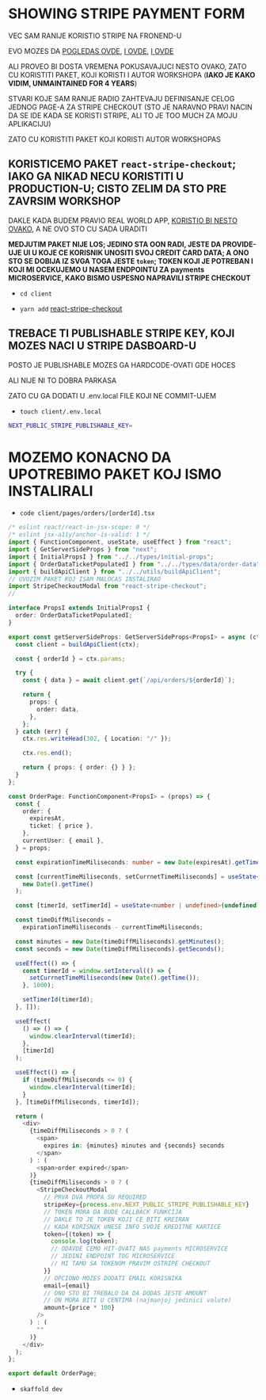 # SHOWING STRIPE PAYMENT FORM

VEC SAM RANIJE KORISTIO STRIPE NA FRONEND-U

EVO MOZES DA [POGLEDAS OVDE](https://github.com/Rade58/gatsby-shopify-theme-workspace/tree/5_SETTING_UP_STRIPE), [I OVDE](https://github.com/Rade58/gatsby-shopify-theme-workspace/tree/5_1_STRIPE_MULTIPLE_PRODUCTS_MULTIPLE_PRICES), [I OVDE](https://github.com/Rade58/gatsby-shopify-theme-workspace/tree/5_2_FETCHING_STRIPE_DATA)

ALI PROVEO BI DOSTA VREMENA POKUSAVAJUCI NESTO OVAKO, ZATO CU KORISTITI PAKET, KOJI KORISTI I AUTOR WORKSHOPA (**IAKO JE KAKO VIDIM, UNMAINTAINED FOR 4 YEARS**)

STVARI KOJE SAM RANIJE RADIO ZAHTEVAJU DEFINISANJE CELOG JEDNOG PAGE-A ZA STRIPE CHECKOUT (STO JE NARAVNO PRAVI NACIN DA SE IDE KADA SE KORISTI STRIPE, ALI TO JE TOO MUCH ZA MOJU APLIKACIJU)

ZATO CU KORISTITI PAKET KOJI KORISTI AUTOR WORKSHOPAS

## KORISTICEMO PAKET `react-stripe-checkout`; IAKO GA NIKAD NECU KORISTITI U PRODUCTION-U; CISTO ZELIM DA STO PRE ZAVRSIM WORKSHOP

DAKLE KADA BUDEM PRAVIO REAL WORLD APP, [KORISTIO BI NESTO OVAKO](https://stripe.com/docs/payments/integration-builder), A NE OVO STO CU SADA URADITI

**MEDJUTIM PAKET NIJE LOS; JEDINO STA OON RADI, JESTE DA PROVIDE-UJE UI U KOJE CE KORISNIK UNOSITI SVOJ CREDIT CARD DATA; A ONO STO SE DOBIJA IZ SVGA TOGA JESTE `token`; TOKEN KOJI JE POTREBAN I KOJI MI OCEKUJEMO U NASEM ENDPOINTU ZA payments MICROSERVICE, KAKO BISMO USPESNO NAPRAVILI STRIPE CHECKOUT**

- `cd client`

- `yarn add` [react-stripe-checkout](https://www.npmjs.com/package/react-stripe-checkout)

## TREBACE TI PUBLISHABLE STRIPE KEY, KOJI MOZES NACI U STRIPE DASBOARD-U

POSTO JE PUBLISHABLE MOZES GA HARDCODE-OVATI GDE HOCES

ALI NIJE NI TO DOBRA PARKASA

ZATO CU GA DODATI U .env.local FILE KOJI NE COMMIT-UJEM

- `touch client/.env.local`

```zsh
NEXT_PUBLIC_STRIPE_PUBLISHABLE_KEY=
```

# MOZEMO KONACNO DA UPOTREBIMO PAKET KOJ ISMO INSTALIRALI

- `code client/pages/orders/[orderId].tsx`

```ts
/* eslint react/react-in-jsx-scope: 0 */
/* eslint jsx-a11y/anchor-is-valid: 1 */
import { FunctionComponent, useState, useEffect } from "react";
import { GetServerSideProps } from "next";
import { InitialPropsI } from "../../types/initial-props";
import { OrderDataTicketPopulatedI } from "../../types/data/order-data";
import { buildApiClient } from "../../utils/buildApiClient";
// UVOZIM PAKET KOJ ISAM MALOCAS INSTALIRAO
import StripeCheckoutModal from "react-stripe-checkout";
//

interface PropsI extends InitialPropsI {
  order: OrderDataTicketPopulatedI;
}

export const getServerSideProps: GetServerSideProps<PropsI> = async (ctx) => {
  const client = buildApiClient(ctx);

  const { orderId } = ctx.params;

  try {
    const { data } = await client.get(`/api/orders/${orderId}`);

    return {
      props: {
        order: data,
      },
    };
  } catch (err) {
    ctx.res.writeHead(302, { Location: "/" });

    ctx.res.end();

    return { props: { order: {} } };
  }
};

const OrderPage: FunctionComponent<PropsI> = (props) => {
  const {
    order: {
      expiresAt,
      ticket: { price },
    },
    currentUser: { email },
  } = props;

  const expirationTimeMiliseconds: number = new Date(expiresAt).getTime();

  const [currentTimeMiliseconds, setCurrnetTimeMiliseconds] = useState<number>(
    new Date().getTime()
  );

  const [timerId, setTimerId] = useState<number | undefined>(undefined);

  const timeDiffMiliseconds =
    expirationTimeMiliseconds - currentTimeMiliseconds;

  const minutes = new Date(timeDiffMiliseconds).getMinutes();
  const seconds = new Date(timeDiffMiliseconds).getSeconds();

  useEffect(() => {
    const timerId = window.setInterval(() => {
      setCurrnetTimeMiliseconds(new Date().getTime());
    }, 1000);

    setTimerId(timerId);
  }, []);

  useEffect(
    () => () => {
      window.clearInterval(timerId);
    },
    [timerId]
  );

  useEffect(() => {
    if (timeDiffMiliseconds <= 0) {
      window.clearInterval(timerId);
    }
  }, [timeDiffMiliseconds, timerId]);

  return (
    <div>
      {timeDiffMiliseconds > 0 ? (
        <span>
          expires in: {minutes} minutes and {seconds} seconds
        </span>
      ) : (
        <span>order expired</span>
      )}
      {timeDiffMiliseconds > 0 ? (
        <StripeCheckoutModal
          // PRVA DVA PROPA SU REQUIRED
          stripeKey={process.env.NEXT_PUBLIC_STRIPE_PUBLISHABLE_KEY}
          // TOKEN MORA DA BUDE CALLBACK FUNKCIJA
          // DAKLE TO JE TOKEN KOJI CE BITI KREIRAN
          // KADA KORISNIK UNESE INFO SVOJE KREDITNE KARTICE
          token={(token) => {
            console.log(token);
            // ODAVDE CEMO HIT-OVATI NAS payments MICROSERVICE
            // JEDINI ENDPOINT TOG MICROSERVICE
            // MI TAMO SA TOKENOM PRAVIM OSTRIPE CHECKOUT
          }}
          // OPCIONO MOZES DODATI EMAIL KORISNIKA
          email={email}
          // ONO STO BI TREBALO DA DA DODAS JESTE AMOUNT
          // ON MORA BITI U CENTIMA (najmanjoj jedinici valute)
          amount={price * 100}
        />
      ) : (
        ""
      )}
    </div>
  );
};

export default OrderPage;

```

- `skaffold dev`


